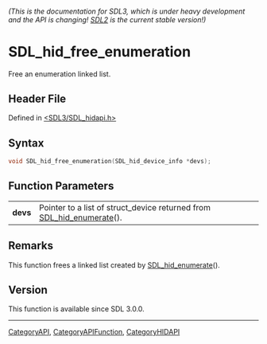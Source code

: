 ###### (This is the documentation for SDL3, which is under heavy development and the API is changing! [SDL2](https://wiki.libsdl.org/SDL2/) is the current stable version!)
# SDL_hid_free_enumeration

Free an enumeration linked list.

## Header File

Defined in [<SDL3/SDL_hidapi.h>](https://github.com/libsdl-org/SDL/blob/main/include/SDL3/SDL_hidapi.h)

## Syntax

```c
void SDL_hid_free_enumeration(SDL_hid_device_info *devs);

```

## Function Parameters

|              |                                                                                            |
| ------------ | ------------------------------------------------------------------------------------------ |
| **devs**     | Pointer to a list of struct_device returned from [SDL_hid_enumerate](SDL_hid_enumerate)(). |

## Remarks

This function frees a linked list created by
[SDL_hid_enumerate](SDL_hid_enumerate)().

## Version

This function is available since SDL 3.0.0.

----
[CategoryAPI](CategoryAPI), [CategoryAPIFunction](CategoryAPIFunction), [CategoryHIDAPI](CategoryHIDAPI)

